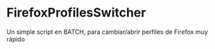 # FirefoxProfilesSwitcher
Un simple script en BATCH, para cambiar/abrir perfiles de Firefox muy rápido
